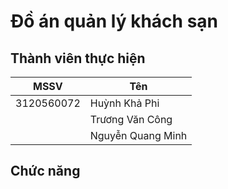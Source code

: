 # Đồ án quản lý khách sạn

## Thành viên thực hiện

| MSSV |Tên |
| -----| ----- |
| 3120560072 | Huỳnh Khả Phi |
| | Trương Văn Công |
| | Nguyễn Quang Minh |

## Chức năng




